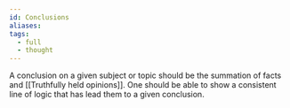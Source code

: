 ```yaml
---
id: Conclusions
aliases: 
tags:
  - full
  - thought
---
```

A conclusion on a given subject or topic should be the summation of facts and [[Truthfully held opinions]]. One should be able to show a consistent line of logic that has lead them to a given conclusion. 